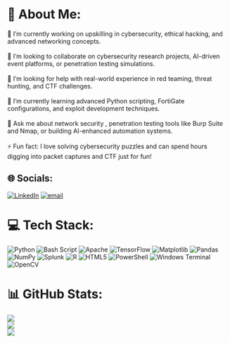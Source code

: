 # 💫 About Me:
🔭 I’m currently working on upskilling in cybersecurity, ethical hacking, and advanced networking concepts.<br><br>👯 I’m looking to collaborate on cybersecurity research projects, AI-driven event platforms, or penetration testing simulations.<br><br>🤝 I’m looking for help with real-world experience in red teaming, threat hunting, and CTF challenges.<br><br>🌱 I’m currently learning advanced Python scripting, FortiGate configurations, and exploit development techniques.<br><br>💬 Ask me about network security , penetration testing tools like Burp Suite and Nmap, or building AI-enhanced automation systems.<br><br>⚡ Fun fact: I love solving cybersecurity puzzles and can spend hours digging into packet captures and CTF just for fun!


## 🌐 Socials:
[![LinkedIn](https://img.shields.io/badge/LinkedIn-%230077B5.svg?logo=linkedin&logoColor=white)](https://linkedin.com/in/https://www.linkedin.com/in/sree-aswin-rajha-r-s-97b287241/) [![email](https://img.shields.io/badge/Email-D14836?logo=gmail&logoColor=white)](mailto:sreeaswinrajha@gmail.com) 

# 💻 Tech Stack:
![Python](https://img.shields.io/badge/python-3670A0?style=flat&logo=python&logoColor=ffdd54) ![Bash Script](https://img.shields.io/badge/bash_script-%23121011.svg?style=flat&logo=gnu-bash&logoColor=white) ![Apache](https://img.shields.io/badge/apache-%23D42029.svg?style=flat&logo=apache&logoColor=white) ![TensorFlow](https://img.shields.io/badge/TensorFlow-%23FF6F00.svg?style=flat&logo=TensorFlow&logoColor=white) ![Matplotlib](https://img.shields.io/badge/Matplotlib-%23ffffff.svg?style=flat&logo=Matplotlib&logoColor=black) ![Pandas](https://img.shields.io/badge/pandas-%23150458.svg?style=flat&logo=pandas&logoColor=white) ![NumPy](https://img.shields.io/badge/numpy-%23013243.svg?style=flat&logo=numpy&logoColor=white) ![Splunk](https://img.shields.io/badge/splunk-%23000000.svg?style=flat&logo=splunk&logoColor=white) ![R](https://img.shields.io/badge/r-%23276DC3.svg?style=flat&logo=r&logoColor=white) ![HTML5](https://img.shields.io/badge/html5-%23E34F26.svg?style=flat&logo=html5&logoColor=white) ![PowerShell](https://img.shields.io/badge/PowerShell-%235391FE.svg?style=flat&logo=powershell&logoColor=white) ![Windows Terminal](https://img.shields.io/badge/Windows%20Terminal-%234D4D4D.svg?style=flat&logo=windows-terminal&logoColor=white) ![OpenCV](https://img.shields.io/badge/opencv-%23white.svg?style=flat&logo=opencv&logoColor=white)
# 📊 GitHub Stats:
![](https://github-readme-stats.vercel.app/api?username=sreeaswinrajha&theme=swift&hide_border=false&include_all_commits=false&count_private=false)<br/>
![](https://nirzak-streak-stats.vercel.app/?user=sreeaswinrajha&theme=swift&hide_border=false)<br/>
![](https://github-readme-stats.vercel.app/api/top-langs/?username=sreeaswinrajha&theme=swift&hide_border=false&include_all_commits=false&count_private=false&layout=compact)

<!-- Proudly created with GPRM ( https://gprm.itsvg.in ) -->
